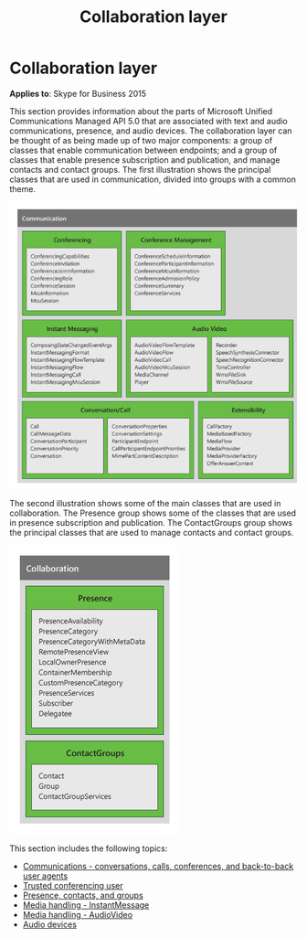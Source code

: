 ﻿---
title: Collaboration layer
TOCTitle: Collaboration layer
ms:assetid: 9f55d1e5-c644-415e-b806-92f8441d453b
ms:mtpsurl: https://msdn.microsoft.com/en-us/library/Dn465997(v=office.16)
ms:contentKeyID: 65239912
ms.date: 07/27/2015
mtps_version: v=office.16
---

# Collaboration layer

**Applies to**: Skype for Business 2015

This section provides information about the parts of Microsoft Unified Communications Managed API 5.0 that are associated with text and audio communications, presence, and audio devices. The collaboration layer can be thought of as being made up of two major components: a group of classes that enable communication between endpoints; and a group of classes that enable presence subscription and publication, and manage contacts and contact groups. The first illustration shows the principal classes that are used in communication, divided into groups with a common theme.

![UCMA Communications classes](images/Dn465997.UCMA-Communications(Office.16).png "UCMA Communications classes")

The second illustration shows some of the main classes that are used in collaboration. The Presence group shows some of the classes that are used in presence subscription and publication. The ContactGroups group shows the principal classes that are used to manage contacts and contact groups.

![UCMA Collaboration classes](images/Dn465997.UCMA-Collaboration(Office.16).png "UCMA Collaboration classes")

This section includes the following topics:

- [Communications - conversations, calls, conferences, and back-to-back user agents](communications-conversations-calls-conferences-and-back-to-back-user-agents.md)
- [Trusted conferencing user](trusted-conferencing-user.md)
- [Presence, contacts, and groups](presence-contacts-and-groups.md)
- [Media handling - InstantMessage](media-handling-instantmessage.md)
- [Media handling - AudioVideo](media-handling-audiovideo.md)
- [Audio devices](audio-devices.md)

